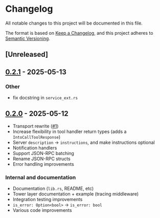 # Changelog

All notable changes to this project will be documented in this file.

The format is based on [Keep a Changelog](https://keepachangelog.com/en/1.0.0/),
and this project adheres to [Semantic Versioning](https://semver.org/spec/v2.0.0.html).

## [Unreleased]

## [0.2.1](https://github.com/itsaphel/kuri/compare/kuri-v0.2.0...kuri-v0.2.1) - 2025-05-13

### Other

- fix docstring in `service_ext.rs`

## [0.2.0](https://github.com/itsaphel/kuri/compare/v0.1.0...kuri-v0.2.0) - 2025-05-12

- Transport rewrite ([#1](https://github.com/itsaphel/kuri/pull/1))
- Increase flexibility in tool handler return types (adds a `IntoCallToolResponse`)
- Server `description` -> `instructions`, and make instructions optional
- Notification handlers
- Support JSON-RPC batching
- Rename JSON-RPC structs
- Error handling improvements

### Internal and documentation

- Documentation (`lib.rs`, README, etc)
- Tower layer documentation + example (tracing middleware)
- Integration testing improvements
- `is_error: Option<bool>` -> `is_error: bool`
- Various code improvements
